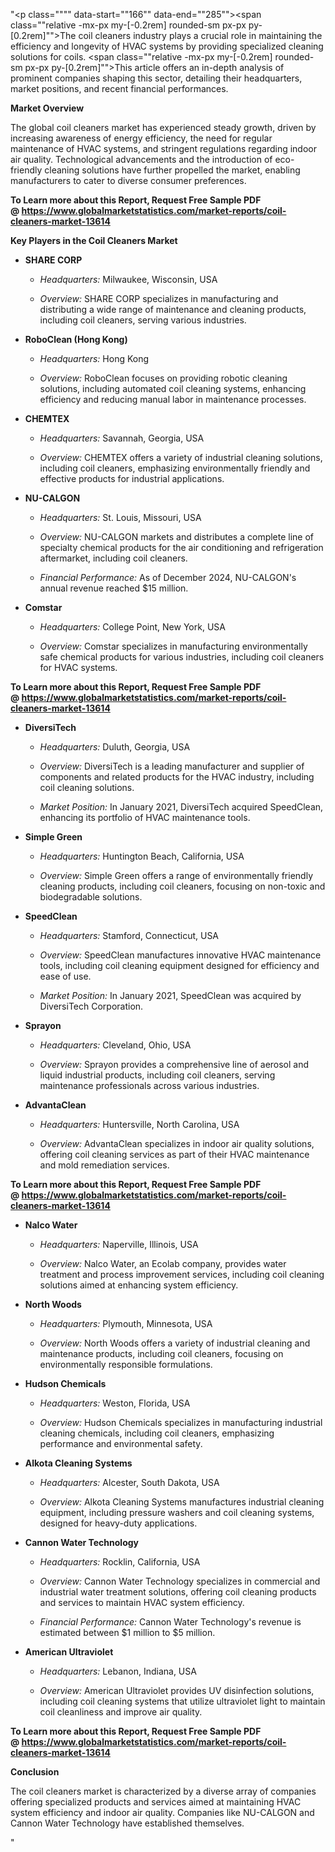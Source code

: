"<p class="""" data-start=""166"" data-end=""285""><span class=""relative -mx-px my-[-0.2rem] rounded-sm px-px py-[0.2rem]"">The coil cleaners industry plays a crucial role in maintaining the efficiency and longevity of HVAC systems by providing specialized cleaning solutions for coils.</span> <span class=""relative -mx-px my-[-0.2rem] rounded-sm px-px py-[0.2rem]"">This article offers an in-depth analysis of prominent companies shaping this sector, detailing their headquarters, market positions, and recent financial performances.</span></p>
<p class="""" data-start=""287"" data-end=""306""><strong data-start=""287"" data-end=""306"">Market Overview</strong></p>
<p class="""" data-start=""308"" data-end=""427""><span class=""relative -mx-px my-[-0.2rem] rounded-sm px-px py-[0.2rem]"">The global coil cleaners market has experienced steady growth, driven by increasing awareness of energy efficiency, the need for regular maintenance of HVAC systems, and stringent regulations regarding indoor air quality.</span> <span class=""relative -mx-px my-[-0.2rem] rounded-sm px-px py-[0.2rem]"">Technological advancements and the introduction of eco-friendly cleaning solutions have further propelled the market, enabling manufacturers to cater to diverse consumer preferences.</span></p>
<p class="""" data-start=""308"" data-end=""427""><strong>To Learn more about this Report, Request Free Sample PDF @&nbsp;<a href=""https://www.globalmarketstatistics.com/market-reports/coil-cleaners-market-13614"">https://www.globalmarketstatistics.com/market-reports/coil-cleaners-market-13614</a></strong></p>
<p class="""" data-start=""429"" data-end=""472""><strong data-start=""429"" data-end=""472"">Key Players in the Coil Cleaners Market</strong></p>
<ul data-start=""474"" data-end=""4954"">
<li class="""" data-start=""474"" data-end=""695"">
<p class="""" data-start=""477"" data-end=""491""><strong data-start=""477"" data-end=""491"">SHARE CORP</strong></p>
<ul data-start=""496"" data-end=""695"">
<li class="""" data-start=""496"" data-end=""595"">
<p class="""" data-start=""498"" data-end=""595""><em data-start=""498"" data-end=""513"">Headquarters:</em> <span class=""relative -mx-px my-[-0.2rem] rounded-sm px-px py-[0.2rem]"">Milwaukee, Wisconsin, USA</span></p>
</li>
<li class="""" data-start=""600"" data-end=""695"">
<p class="""" data-start=""602"" data-end=""695""><em data-start=""602"" data-end=""613"">Overview:</em> <span class=""relative -mx-px my-[-0.2rem] rounded-sm px-px py-[0.2rem]"">SHARE CORP specializes in manufacturing and distributing a wide range of maintenance and cleaning products, including coil cleaners, serving various industries.</span></p>
</li>
</ul>
</li>
<li class="""" data-start=""697"" data-end=""937"">
<p class="""" data-start=""700"" data-end=""725""><strong data-start=""700"" data-end=""725"">RoboClean (Hong Kong)</strong></p>
<ul data-start=""730"" data-end=""937"">
<li class="""" data-start=""730"" data-end=""833"">
<p class="""" data-start=""732"" data-end=""833""><em data-start=""732"" data-end=""747"">Headquarters:</em> <span class=""relative -mx-px my-[-0.2rem] rounded-sm px-px py-[0.2rem]"">Hong Kong</span></p>
</li>
<li class="""" data-start=""838"" data-end=""937"">
<p class="""" data-start=""840"" data-end=""937""><em data-start=""840"" data-end=""851"">Overview:</em> <span class=""relative -mx-px my-[-0.2rem] rounded-sm px-px py-[0.2rem]"">RoboClean focuses on providing robotic cleaning solutions, including automated coil cleaning systems, enhancing efficiency and reducing manual labor in maintenance processes.</span></p>
</li>
</ul>
</li>
<li class="""" data-start=""939"" data-end=""1165"">
<p class="""" data-start=""942"" data-end=""953""><strong data-start=""942"" data-end=""953"">CHEMTEX</strong></p>
<ul data-start=""958"" data-end=""1165"">
<li class="""" data-start=""958"" data-end=""1061"">
<p class="""" data-start=""960"" data-end=""1061""><em data-start=""960"" data-end=""975"">Headquarters:</em> <span class=""relative -mx-px my-[-0.2rem] rounded-sm px-px py-[0.2rem]"">Savannah, Georgia, USA</span></p>
</li>
<li class="""" data-start=""1066"" data-end=""1165"">
<p class="""" data-start=""1068"" data-end=""1165""><em data-start=""1068"" data-end=""1079"">Overview:</em> <span class=""relative -mx-px my-[-0.2rem] rounded-sm px-px py-[0.2rem]"">CHEMTEX offers a variety of industrial cleaning solutions, including coil cleaners, emphasizing environmentally friendly and effective products for industrial applications.</span></p>
</li>
</ul>
</li>
<li class="""" data-start=""1167"" data-end=""1552"">
<p class="""" data-start=""1170"" data-end=""1183""><strong data-start=""1170"" data-end=""1183"">NU-CALGON</strong></p>
<ul data-start=""1188"" data-end=""1552"">
<li class="""" data-start=""1188"" data-end=""1291"">
<p class="""" data-start=""1190"" data-end=""1291""><em data-start=""1190"" data-end=""1205"">Headquarters:</em> <span class=""relative -mx-px my-[-0.2rem] rounded-sm px-px py-[0.2rem]"">St. Louis, Missouri, USA</span></p>
</li>
<li class="""" data-start=""1296"" data-end=""1395"">
<p class="""" data-start=""1298"" data-end=""1395""><em data-start=""1298"" data-end=""1309"">Overview:</em> <span class=""relative -mx-px my-[-0.2rem] rounded-sm px-px py-[0.2rem]"">NU-CALGON markets and distributes a complete line of specialty chemical products for the air conditioning and refrigeration aftermarket, including coil cleaners.</span></p>
</li>
<li class="""" data-start=""1400"" data-end=""1552"">
<p class="""" data-start=""1402"" data-end=""1552""><em data-start=""1402"" data-end=""1426"">Financial Performance:</em> <span class=""relative -mx-px my-[-0.2rem] rounded-sm px-px py-[0.2rem]"">As of December 2024, NU-CALGON's annual revenue reached $15 million.</span>&nbsp;</p>
</li>
</ul>
</li>
<li class="""" data-start=""1554"" data-end=""1780"">
<p class="""" data-start=""1557"" data-end=""1568""><strong data-start=""1557"" data-end=""1568"">Comstar</strong></p>
<ul data-start=""1573"" data-end=""1780"">
<li class="""" data-start=""1573"" data-end=""1676"">
<p class="""" data-start=""1575"" data-end=""1676""><em data-start=""1575"" data-end=""1590"">Headquarters:</em> <span class=""relative -mx-px my-[-0.2rem] rounded-sm px-px py-[0.2rem]"">College Point, New York, USA</span></p>
</li>
<li class="""" data-start=""1681"" data-end=""1780"">
<p class="""" data-start=""1683"" data-end=""1780""><em data-start=""1683"" data-end=""1694"">Overview:</em> <span class=""relative -mx-px my-[-0.2rem] rounded-sm px-px py-[0.2rem]"">Comstar specializes in manufacturing environmentally safe chemical products for various industries, including coil cleaners for HVAC systems.</span></p>
</li>
</ul>
</li>
</ul>
<p><strong data-start=""1785"" data-end=""1800""><strong>To Learn more about this Report, Request Free Sample PDF @&nbsp;<a href=""https://www.globalmarketstatistics.com/market-reports/coil-cleaners-market-13614"">https://www.globalmarketstatistics.com/market-reports/coil-cleaners-market-13614</a></strong></strong></p>
<ul data-start=""474"" data-end=""4954"">
<li class="""" data-start=""1782"" data-end=""2163"">
<p class="""" data-start=""1785"" data-end=""1800""><strong data-start=""1785"" data-end=""1800"">DiversiTech</strong></p>
<ul data-start=""1805"" data-end=""2163"">
<li class="""" data-start=""1805"" data-end=""1908"">
<p class="""" data-start=""1807"" data-end=""1908""><em data-start=""1807"" data-end=""1822"">Headquarters:</em> <span class=""relative -mx-px my-[-0.2rem] rounded-sm px-px py-[0.2rem]"">Duluth, Georgia, USA</span></p>
</li>
<li class="""" data-start=""1913"" data-end=""2012"">
<p class="""" data-start=""1915"" data-end=""2012""><em data-start=""1915"" data-end=""1926"">Overview:</em> <span class=""relative -mx-px my-[-0.2rem] rounded-sm px-px py-[0.2rem]"">DiversiTech is a leading manufacturer and supplier of components and related products for the HVAC industry, including coil cleaning solutions.</span></p>
</li>
<li class="""" data-start=""2017"" data-end=""2163"">
<p class="""" data-start=""2019"" data-end=""2163""><em data-start=""2019"" data-end=""2037"">Market Position:</em> <span class=""relative -mx-px my-[-0.2rem] rounded-sm px-px py-[0.2rem]"">In January 2021, DiversiTech acquired SpeedClean, enhancing its portfolio of HVAC maintenance tools.</span> </p>
</li>
</ul>
</li>
<li class="""" data-start=""2165"" data-end=""2396"">
<p class="""" data-start=""2168"" data-end=""2184""><strong data-start=""2168"" data-end=""2184"">Simple Green</strong></p>
<ul data-start=""2189"" data-end=""2396"">
<li class="""" data-start=""2189"" data-end=""2292"">
<p class="""" data-start=""2191"" data-end=""2292""><em data-start=""2191"" data-end=""2206"">Headquarters:</em> <span class=""relative -mx-px my-[-0.2rem] rounded-sm px-px py-[0.2rem]"">Huntington Beach, California, USA</span></p>
</li>
<li class="""" data-start=""2297"" data-end=""2396"">
<p class="""" data-start=""2299"" data-end=""2396""><em data-start=""2299"" data-end=""2310"">Overview:</em> <span class=""relative -mx-px my-[-0.2rem] rounded-sm px-px py-[0.2rem]"">Simple Green offers a range of environmentally friendly cleaning products, including coil cleaners, focusing on non-toxic and biodegradable solutions.</span></p>
</li>
</ul>
</li>
<li class="""" data-start=""2398"" data-end=""2778"">
<p class="""" data-start=""2401"" data-end=""2415""><strong data-start=""2401"" data-end=""2415"">SpeedClean</strong></p>
<ul data-start=""2420"" data-end=""2778"">
<li class="""" data-start=""2420"" data-end=""2523"">
<p class="""" data-start=""2422"" data-end=""2523""><em data-start=""2422"" data-end=""2437"">Headquarters:</em> <span class=""relative -mx-px my-[-0.2rem] rounded-sm px-px py-[0.2rem]"">Stamford, Connecticut, USA</span></p>
</li>
<li class="""" data-start=""2528"" data-end=""2627"">
<p class="""" data-start=""2530"" data-end=""2627""><em data-start=""2530"" data-end=""2541"">Overview:</em> <span class=""relative -mx-px my-[-0.2rem] rounded-sm px-px py-[0.2rem]"">SpeedClean manufactures innovative HVAC maintenance tools, including coil cleaning equipment designed for efficiency and ease of use.</span></p>
</li>
<li class="""" data-start=""2632"" data-end=""2778"">
<p class="""" data-start=""2634"" data-end=""2778""><em data-start=""2634"" data-end=""2652"">Market Position:</em> <span class=""relative -mx-px my-[-0.2rem] rounded-sm px-px py-[0.2rem]"">In January 2021, SpeedClean was acquired by DiversiTech Corporation.</span> </p>
</li>
</ul>
</li>
<li class="""" data-start=""2780"" data-end=""3006"">
<p class="""" data-start=""2783"" data-end=""2794""><strong data-start=""2783"" data-end=""2794"">Sprayon</strong></p>
<ul data-start=""2799"" data-end=""3006"">
<li class="""" data-start=""2799"" data-end=""2902"">
<p class="""" data-start=""2801"" data-end=""2902""><em data-start=""2801"" data-end=""2816"">Headquarters:</em> <span class=""relative -mx-px my-[-0.2rem] rounded-sm px-px py-[0.2rem]"">Cleveland, Ohio, USA</span></p>
</li>
<li class="""" data-start=""2907"" data-end=""3006"">
<p class="""" data-start=""2909"" data-end=""3006""><em data-start=""2909"" data-end=""2920"">Overview:</em> <span class=""relative -mx-px my-[-0.2rem] rounded-sm px-px py-[0.2rem]"">Sprayon provides a comprehensive line of aerosol and liquid industrial products, including coil cleaners, serving maintenance professionals across various industries.</span></p>
</li>
</ul>
</li>
<li class="""" data-start=""3008"" data-end=""3259"">
<p class="""" data-start=""3012"" data-end=""3028""><strong data-start=""3012"" data-end=""3028"">AdvantaClean</strong></p>
<ul data-start=""3034"" data-end=""3259"">
<li class="""" data-start=""3034"" data-end=""3085"">
<p class="""" data-start=""3036"" data-end=""3085""><em data-start=""3036"" data-end=""3051"">Headquarters:</em> Huntersville, North Carolina, USA</p>
</li>
<li class="""" data-start=""3091"" data-end=""3259"">
<p class="""" data-start=""3093"" data-end=""3259""><em data-start=""3093"" data-end=""3104"">Overview:</em> AdvantaClean specializes in indoor air quality solutions, offering coil cleaning services as part of their HVAC maintenance and mold remediation services.</p>
</li>
</ul>
</li>
</ul>
<p><strong data-start=""3265"" data-end=""3280""><strong>To Learn more about this Report, Request Free Sample PDF @&nbsp;<a href=""https://www.globalmarketstatistics.com/market-reports/coil-cleaners-market-13614"">https://www.globalmarketstatistics.com/market-reports/coil-cleaners-market-13614</a></strong></strong></p>
<ul data-start=""474"" data-end=""4954"">
<li class="""" data-start=""3261"" data-end=""3511"">
<p class="""" data-start=""3265"" data-end=""3280""><strong data-start=""3265"" data-end=""3280"">Nalco Water</strong></p>
<ul data-start=""3286"" data-end=""3511"">
<li class="""" data-start=""3286"" data-end=""3329"">
<p class="""" data-start=""3288"" data-end=""3329""><em data-start=""3288"" data-end=""3303"">Headquarters:</em> Naperville, Illinois, USA</p>
</li>
<li class="""" data-start=""3335"" data-end=""3511"">
<p class="""" data-start=""3337"" data-end=""3511""><em data-start=""3337"" data-end=""3348"">Overview:</em> Nalco Water, an Ecolab company, provides water treatment and process improvement services, including coil cleaning solutions aimed at enhancing system efficiency.</p>
</li>
</ul>
</li>
<li class="""" data-start=""3513"" data-end=""3756"">
<p class="""" data-start=""3517"" data-end=""3532""><strong data-start=""3517"" data-end=""3532"">North Woods</strong></p>
<ul data-start=""3538"" data-end=""3756"">
<li class="""" data-start=""3538"" data-end=""3580"">
<p class="""" data-start=""3540"" data-end=""3580""><em data-start=""3540"" data-end=""3555"">Headquarters:</em> Plymouth, Minnesota, USA</p>
</li>
<li class="""" data-start=""3586"" data-end=""3756"">
<p class="""" data-start=""3588"" data-end=""3756""><em data-start=""3588"" data-end=""3599"">Overview:</em> North Woods offers a variety of industrial cleaning and maintenance products, including coil cleaners, focusing on environmentally responsible formulations.</p>
</li>
</ul>
</li>
<li class="""" data-start=""3758"" data-end=""3997"">
<p class="""" data-start=""3762"" data-end=""3782""><strong data-start=""3762"" data-end=""3782"">Hudson Chemicals</strong></p>
<ul data-start=""3788"" data-end=""3997"">
<li class="""" data-start=""3788"" data-end=""3826"">
<p class="""" data-start=""3790"" data-end=""3826""><em data-start=""3790"" data-end=""3805"">Headquarters:</em> Weston, Florida, USA</p>
</li>
<li class="""" data-start=""3832"" data-end=""3997"">
<p class="""" data-start=""3834"" data-end=""3997""><em data-start=""3834"" data-end=""3845"">Overview:</em> Hudson Chemicals specializes in manufacturing industrial cleaning chemicals, including coil cleaners, emphasizing performance and environmental safety.</p>
</li>
</ul>
</li>
<li class="""" data-start=""3999"" data-end=""4260"">
<p class="""" data-start=""4003"" data-end=""4030""><strong data-start=""4003"" data-end=""4030"">Alkota Cleaning Systems</strong></p>
<ul data-start=""4036"" data-end=""4260"">
<li class="""" data-start=""4036"" data-end=""4081"">
<p class="""" data-start=""4038"" data-end=""4081""><em data-start=""4038"" data-end=""4053"">Headquarters:</em> Alcester, South Dakota, USA</p>
</li>
<li class="""" data-start=""4087"" data-end=""4260"">
<p class="""" data-start=""4089"" data-end=""4260""><em data-start=""4089"" data-end=""4100"">Overview:</em> Alkota Cleaning Systems manufactures industrial cleaning equipment, including pressure washers and coil cleaning systems, designed for heavy-duty applications.</p>
</li>
</ul>
</li>
<li class="""" data-start=""4262"" data-end=""4686"">
<p class="""" data-start=""4266"" data-end=""4293""><strong data-start=""4266"" data-end=""4293"">Cannon Water Technology</strong></p>
<ul data-start=""4299"" data-end=""4686"">
<li class="""" data-start=""4299"" data-end=""4341"">
<p class="""" data-start=""4301"" data-end=""4341""><em data-start=""4301"" data-end=""4316"">Headquarters:</em> Rocklin, California, USA</p>
</li>
<li class="""" data-start=""4347"" data-end=""4533"">
<p class="""" data-start=""4349"" data-end=""4533""><em data-start=""4349"" data-end=""4360"">Overview:</em> Cannon Water Technology specializes in commercial and industrial water treatment solutions, offering coil cleaning products and services to maintain HVAC system efficiency.</p>
</li>
<li class="""" data-start=""4539"" data-end=""4686"">
<p class="""" data-start=""4541"" data-end=""4686""><em data-start=""4541"" data-end=""4565"">Financial Performance:</em> Cannon Water Technology's revenue is estimated between $1 million to $5 million.</p>
</li>
</ul>
</li>
<li class="""" data-start=""4688"" data-end=""4954"">
<p class="""" data-start=""4692"" data-end=""4716""><strong data-start=""4692"" data-end=""4716"">American Ultraviolet</strong></p>
<ul data-start=""4722"" data-end=""4954"">
<li class="""" data-start=""4722"" data-end=""4761"">
<p class="""" data-start=""4724"" data-end=""4761""><em data-start=""4724"" data-end=""4739"">Headquarters:</em> Lebanon, Indiana, USA</p>
</li>
<li class="""" data-start=""4767"" data-end=""4954"">
<p class="""" data-start=""4769"" data-end=""4954""><em data-start=""4769"" data-end=""4780"">Overview:</em> American Ultraviolet provides UV disinfection solutions, including coil cleaning systems that utilize ultraviolet light to maintain coil cleanliness and improve air quality.</p>
</li>
</ul>
</li>
</ul>
<p><strong>To Learn more about this Report, Request Free Sample PDF @&nbsp;<a href=""https://www.globalmarketstatistics.com/market-reports/coil-cleaners-market-13614"">https://www.globalmarketstatistics.com/market-reports/coil-cleaners-market-13614</a></strong></p>
<p class="""" data-start=""4956"" data-end=""4970""><strong data-start=""4956"" data-end=""4970"">Conclusion</strong></p>
<p class="""" data-start=""4972"" data-end=""5254"">The coil cleaners market is characterized by a diverse array of companies offering specialized products and services aimed at maintaining HVAC system efficiency and indoor air quality. Companies like NU-CALGON and Cannon Water Technology have established themselves.</p>"
